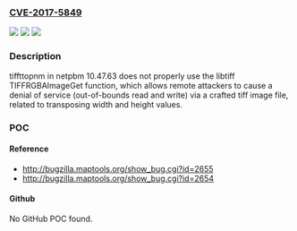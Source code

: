 ### [CVE-2017-5849](https://cve.mitre.org/cgi-bin/cvename.cgi?name=CVE-2017-5849)
![](https://img.shields.io/static/v1?label=Product&message=n%2Fa&color=blue)
![](https://img.shields.io/static/v1?label=Version&message=n%2Fa&color=blue)
![](https://img.shields.io/static/v1?label=Vulnerability&message=n%2Fa&color=brighgreen)

### Description

tiffttopnm in netpbm 10.47.63 does not properly use the libtiff TIFFRGBAImageGet function, which allows remote attackers to cause a denial of service (out-of-bounds read and write) via a crafted tiff image file, related to transposing width and height values.

### POC

#### Reference
- http://bugzilla.maptools.org/show_bug.cgi?id=2655
- http://bugzilla.maptools.org/show_bug.cgi?id=2654

#### Github
No GitHub POC found.

